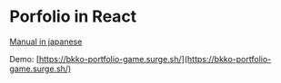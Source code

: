 # Porfolio in React

[Manual in japanese](https://github.com/bkko79/bkko-portfolio-game/blob/master/docs/manual-jp.md)

Demo: [https://bkko-portfolio-game.surge.sh/](https://bkko-portfolio-game.surge.sh/)
